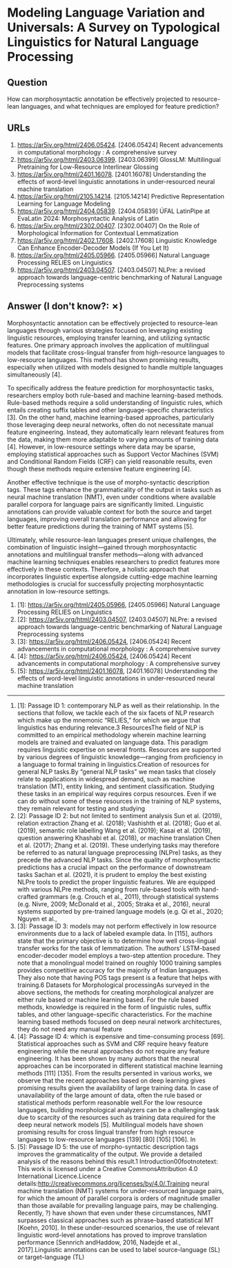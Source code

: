 # Modeling Language Variation and Universals: A Survey on Typological Linguistics for Natural Language Processing

## Question

How can morphosyntactic annotation be effectively projected to resource-lean languages, and what techniques are employed for feature prediction?

## URLs

1. https://ar5iv.org/html/2406.05424. [2406.05424] Recent advancements in computational morphology : A comprehensive survey
2. https://ar5iv.org/html/2403.06399. [2403.06399] GlossLM: Multilingual Pretraining for Low-Resource Interlinear Glossing
3. https://ar5iv.org/html/2401.16078. [2401.16078] Understanding the effects of word-level linguistic annotations in under-resourced neural machine translation
4. https://ar5iv.org/html/2105.14214. [2105.14214] Predictive Representation Learning for Language Modeling
5. https://ar5iv.org/html/2404.05839. [2404.05839] ÚFAL LatinPipe at EvaLatin 2024: Morphosyntactic Analysis of Latin
6. https://ar5iv.org/html/2302.00407. [2302.00407] On the Role of Morphological Information for Contextual Lemmatization
7. https://ar5iv.org/html/2402.17608. [2402.17608] Linguistic Knowledge Can Enhance Encoder-Decoder Models (If You Let It)
8. https://ar5iv.org/html/2405.05966. [2405.05966] Natural Language Processing RELIES on Linguistics
9. https://ar5iv.org/html/2403.04507. [2403.04507] NLPre: a revised approach towards language-centric benchmarking of Natural Language Preprocessing systems

## Answer (I don't know?: ✗)

Morphosyntactic annotation can be effectively projected to resource-lean languages through various strategies focused on leveraging existing linguistic resources, employing transfer learning, and utilizing syntactic features. One primary approach involves the application of multilingual models that facilitate cross-lingual transfer from high-resource languages to low-resource languages. This method has shown promising results, especially when utilized with models designed to handle multiple languages simultaneously [4].

To specifically address the feature prediction for morphosyntactic tasks, researchers employ both rule-based and machine learning-based methods. Rule-based methods require a solid understanding of linguistic rules, which entails creating suffix tables and other language-specific characteristics [3]. On the other hand, machine learning-based approaches, particularly those leveraging deep neural networks, often do not necessitate manual feature engineering. Instead, they automatically learn relevant features from the data, making them more adaptable to varying amounts of training data [4]. However, in low-resource settings where data may be sparse, employing statistical approaches such as Support Vector Machines (SVM) and Conditional Random Fields (CRF) can yield reasonable results, even though these methods require extensive feature engineering [4].

Another effective technique is the use of morpho-syntactic description tags. These tags enhance the grammaticality of the output in tasks such as neural machine translation (NMT), even under conditions where available parallel corpora for language pairs are significantly limited. Linguistic annotations can provide valuable context for both the source and target languages, improving overall translation performance and allowing for better feature predictions during the training of NMT systems [5]. 

Ultimately, while resource-lean languages present unique challenges, the combination of linguistic insight—gained through morphosyntactic annotations and multilingual transfer methods—along with advanced machine learning techniques enables researchers to predict features more effectively in these contexts. Therefore, a holistic approach that incorporates linguistic expertise alongside cutting-edge machine learning methodologies is crucial for successfully projecting morphosyntactic annotation in low-resource settings.

1. [1]:  https://ar5iv.org/html/2405.05966, [2405.05966] Natural Language Processing RELIES on Linguistics
2. [2]:  https://ar5iv.org/html/2403.04507, [2403.04507] NLPre: a revised approach towards language-centric benchmarking of Natural Language Preprocessing systems
3. [3]:  https://ar5iv.org/html/2406.05424, [2406.05424] Recent advancements in computational morphology : A comprehensive survey
4. [4]:  https://ar5iv.org/html/2406.05424, [2406.05424] Recent advancements in computational morphology : A comprehensive survey
5. [5]:  https://ar5iv.org/html/2401.16078, [2401.16078] Understanding the effects of word-level linguistic annotations in under-resourced neural machine translation
---
1. [1]:  Passage ID 1: contemporary NLP as well as their relationship. In the sections that follow, we tackle each of the six facets of NLP research which make up the mnemonic “RELIES,” for which we argue that linguistics has enduring relevance.3 ResourcesThe field of NLP is committed to an empirical methodology wherein machine learning models are trained and evaluated on language data. This paradigm requires linguistic expertise on several fronts. Resources are supported by various degrees of linguistic knowledge—ranging from proficiency in a language to formal training in linguistics.Creation of resources for general NLP tasks.By “general NLP tasks” we mean tasks that closely relate to applications in widespread demand, such as machine translation (MT), entity linking, and sentiment classification. Studying these tasks in an empirical way requires corpus resources. Even if we can do without some of these resources in the training of NLP systems, they remain relevant for testing and studying
2. [2]:  Passage ID 2: but not limited to sentiment analysis Sun et al. (2019), relation extraction Zhang et al. (2018); Vashishth et al. (2018); Guo et al. (2019), semantic role labelling Wang et al. (2019); Kasai et al. (2019), question answering Khashabi et al. (2018), or machine translation Chen et al. (2017); Zhang et al. (2019). These underlying tasks may therefore be referred to as natural language preprocessing (NLPre) tasks, as they precede the advanced NLP tasks. Since the quality of morphosyntactic predictions has a crucial impact on the performance of downstream tasks Sachan et al. (2021), it is prudent to employ the best existing NLPre tools to predict the proper linguistic features. We are equipped with various NLPre methods, ranging from rule-based tools with hand-crafted grammars (e.g. Crouch et al., 2011), through statistical systems (e.g. Nivre, 2009; McDonald et al., 2005; Straka et al., 2016), neural systems supported by pre-trained language models (e.g. Qi et al., 2020; Nguyen et al.,
3. [3]:  Passage ID 3: models may not perform effectively in low resource environments due to a lack of labeled example data. In [115], authors state that the primary objective is to determine how well cross-lingual transfer works for the task of lemmatization. The authors’ LSTM-based encoder-decoder model employs a two-step attention procedure. They note that a monolingual model trained on roughly 1000 training samples provides competitive accuracy for the majority of Indian languages. They also note that having POS tags present is a feature that helps with training.6 Datasets for Morphological processingAs surveyed in the above sections, the methods for creating morphological analyzer are either rule based or machine learning based. For the rule based methods, knowledge is required in the form of linguistic rules, suffix tables, and other language-specific characteristics. For the machine learning based methods focused on deep neural network architectures, they do not need any manual feature
4. [4]:  Passage ID 4: which is expensive and time-consuming process [69]. Statistical approaches such as SVM and CRF require heavy feature engineering while the neural approaches do not require any feature engineering. It has been shown by many authors that the neural approaches can be incorporated in different statistical machine learning methods [111] [135]. From the results persented in various works, we observe that the recent approaches based on deep learning gives promising results given the availability of large training data. In case of unavailability of the large amount of data, often the rule based or statistical methods perform reasonable well.For the low resource languages, building morphological analyzers can be a challenging task due to scarcity of the resources such as training data required for the deep neural network models [5]. Multilingual models have shown promising results for cross lingual transfer from high resource languages to low-resource languages [139] [80] [105] [106]. In
5. [5]:  Passage ID 5: the use of morpho-syntactic description tags improves the grammaticality of the output. We provide a detailed analysis of the reasons behind this result.1 Introduction00footnotetext:  This work is licensed under a Creative CommonsAttribution 4.0 International Licence.Licence details:http://creativecommons.org/licenses/by/4.0/.Training neural machine translation (NMT) systems for under-resourced language pairs, for which the amount of parallel corpora is orders of magnitude smaller than those available for prevailing language pairs, may be challenging. Recently, ?) have shown that even under these circumstances, NMT surpasses classical approaches such as phrase-based statistical MT [Koehn, 2010]. In these under-resourced scenarios, the use of relevant linguistic word-level annotations has proved to improve translation performance [Sennrich andHaddow, 2016, Nadejde et al., 2017].Linguistic annotations can be used to label source-language (SL) or target-language (TL)